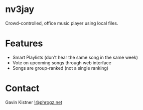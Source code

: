 # nv3jay
Crowd-controlled, office music player using local files.

# Features
* Smart Playlists (don't hear the same song in the same week)
* Vote on upcoming songs through web interface
* Songs are group-ranked (not a single ranking)

# Contact
Gavin Kistner <!@phrogz.net>
